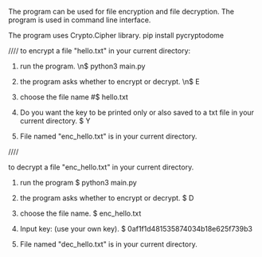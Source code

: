 The program can be used for file encryption and file decryption. The program is used in command line interface.

The program uses Crypto.Cipher library.
pip install pycryptodome

////
to encrypt a file "hello.txt" in your current directory:
1. run the program.
\n$ python3 main.py

2. the program asks whether to encrypt or decrypt.
\n$ E

3. choose the file name
#$ hello.txt

4. Do you want the key to be printed only or also saved to a txt file in your current directory.
$ Y

5. File named "enc_hello.txt" is in your current directory.

////

to decrypt a file "enc_hello.txt" in your current directory.
1. run the program
$ python3 main.py

2. the program asks whether to encrypt or decrypt.
$ D

3. choose the file name.
$ enc_hello.txt

4. Input key: (use your own key).
$ 0af1f1d481535874034b18e625f739b3

5. File named "dec_hello.txt" is in your current directory.
